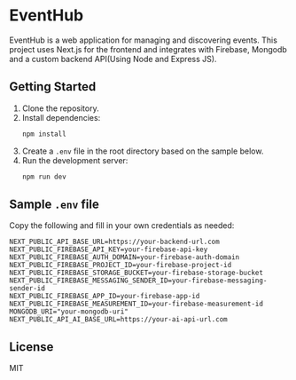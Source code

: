 # EventHub

EventHub is a web application for managing and discovering events. This project uses Next.js for the frontend and integrates with Firebase, Mongodb and a custom backend API(Using Node and Express JS).

## Getting Started

1. Clone the repository.
2. Install dependencies:
   ```bash
   npm install
   ```
3. Create a `.env` file in the root directory based on the sample below.
4. Run the development server:
   ```bash
   npm run dev
   ```

## Sample `.env` file

Copy the following and fill in your own credentials as needed:

```env
NEXT_PUBLIC_API_BASE_URL=https://your-backend-url.com
NEXT_PUBLIC_FIREBASE_API_KEY=your-firebase-api-key
NEXT_PUBLIC_FIREBASE_AUTH_DOMAIN=your-firebase-auth-domain
NEXT_PUBLIC_FIREBASE_PROJECT_ID=your-firebase-project-id
NEXT_PUBLIC_FIREBASE_STORAGE_BUCKET=your-firebase-storage-bucket
NEXT_PUBLIC_FIREBASE_MESSAGING_SENDER_ID=your-firebase-messaging-sender-id
NEXT_PUBLIC_FIREBASE_APP_ID=your-firebase-app-id
NEXT_PUBLIC_FIREBASE_MEASUREMENT_ID=your-firebase-measurement-id
MONGODB_URI="your-mongodb-uri"
NEXT_PUBLIC_API_AI_BASE_URL=https://your-ai-api-url.com
```

## License

MIT
